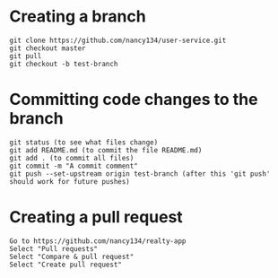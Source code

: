 # Creating a branch
```
git clone https://github.com/nancy134/user-service.git
git checkout master
git pull
git checkout -b test-branch 
```
# Committing code changes to the branch
```
git status (to see what files change)
git add README.md (to commit the file README.md)
git add . (to commit all files)
git commit -m "A commit comment"
git push --set-upstream origin test-branch (after this 'git push' should work for future pushes)
```
# Creating a pull request
```
Go to https://github.com/nancy134/realty-app
Select "Pull requests"
Select "Compare & pull request"
Select "Create pull request"
```


